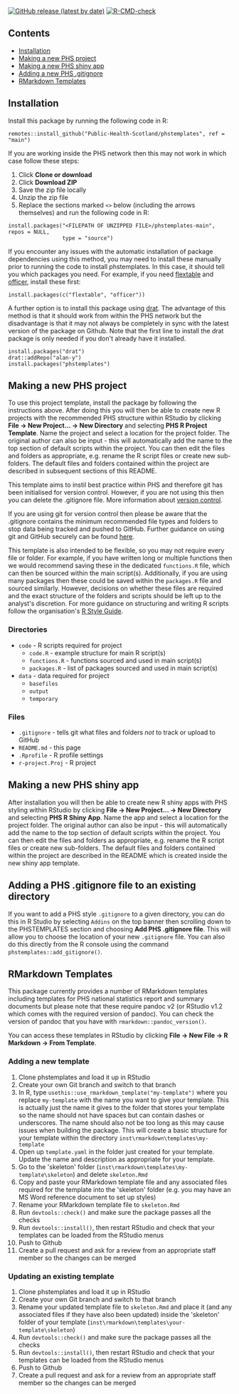 <!-- badges: start -->
[![GitHub release (latest by date)](https://img.shields.io/github/v/release/Public-Health-Scotland/phstemplates)](https://github.com/Public-Health-Scotland/phstemplates/releases/latest)
[![R-CMD-check](https://github.com/Public-Health-Scotland/phstemplates/workflows/R-CMD-check/badge.svg)](https://github.com/Public-Health-Scotland/phstemplates/actions)
<!-- badges: end -->

## Contents
- [Installation](#installation)
- [Making a new PHS project](#making-a-new-phs-project)
- [Making a new PHS shiny app](#making-a-new-phs-shiny-app)
- [Adding a new PHS .gitignore](#adding-a-new-phs-\.gitignore-file-to-an-existing-directory)
- [RMarkdown Templates](#rmarkdown-templates)

## Installation
Install this package by running the following code in R:
```{r install, eval = FALSE}
remotes::install_github("Public-Health-Scotland/phstemplates", ref = "main")
```

If you are working inside the PHS network then this may not work in which case follow these steps:
1. Click **Clone or download**
2. Click **Download ZIP**
3. Save the zip file locally
4. Unzip the zip file
5. Replace the sections marked `<>` below (including the arrows themselves) and run the following code in R:

```{r source-installation, eval = FALSE}
install.packages("<FILEPATH OF UNZIPPED FILE>/phstemplates-main", repos = NULL,
                 type = "source")
```
If you encounter any issues with the automatic installation of package dependencies using this method, you may need to install these manually prior to running the code to install phstemplates. In this case, it should tell you which packages you need. For example, if you need [flextable](https://davidgohel.github.io/flextable) and [officer](https://davidgohel.github.io/officer), install these first:

```{r source-installation-issues, eval = FALSE}
install.packages(c("flextable", "officer"))
```

A further option is to install this package using [drat](https://github.com/eddelbuettel/drat). The advantage of this method is that it should work from within the PHS network but the disadvantage is that it may not always be completely in sync with the latest version of the package on Github. Note that the first line to install the drat package is only needed if you don't already have it installed.

```{r drat-installation, eval = FALSE}
install.packages("drat")
drat::addRepo("alan-y")
install.packages("phstemplates")
```

## Making a new PHS project
To use this project template, install the package by following the instructions above. After doing this you will then be able to create new R projects with the recommended PHS structure within RStudio by clicking **File -> New Project... -> New Directory** and selecting **PHS R Project Template**. Name the project and select a location for the project folder. The original author can also be input - this will automatically add the name to the top section of default scripts within the project. You can then edit the files and folders as appropriate, e.g. rename the R script files or create new sub-folders. The default files and folders contained within the project are described in subsequent sections of this README.

This template aims to instil best practice within PHS and therefore git has been initialised for version control. However, if you are not using this then you can delete the .gitignore file. More information about [version control](https://github.com/Public-Health-Scotland/resources/blob/master/version-control.md).

If you are using git for version control then please be aware that the .gitignore contains the minimum recommended file types and folders to stop data being tracked and pushed to GitHub. Further guidance on using git and GitHub securely can be found [here](https://github.com/Public-Health-Scotland/GitHub-guidance).

This template is also intended to be flexible, so you may not require every file or folder. For example, if you have written long or multiple functions then we would recommend saving these in the dedicated `functions.R` file, which can then be sourced within the main script(s). Additionally, if you are using many packages then these could be saved within the `packages.R` file and sourced similarly. However, decisions on whether these files are required and the exact structure of the folders and scripts should be left up to the analyst's discretion. For more guidance on structuring and writing R scripts follow the organisation's [R Style Guide](https://github.com/Public-Health-Scotland/R-Resources/blob/master/PHS%20R%20style%20guide.md).

### Directories
  * `code` - R scripts required for project
    + `code.R` - example structure for main R script(s)
    + `functions.R` - functions sourced and used in main script(s)
    + `packages.R` - list of packages sourced and used in main script(s)
  * `data` - data required for project
    + `basefiles`
    + `output`
    + `temporary`

### Files
  * `.gitignore` - tells git what files and folders *not* to track or upload to GitHub
  * `README.md` - this page
  * `.Rprofile` - R profile settings
  * `r-project.Proj` - R project
  
## Making a new PHS shiny app
After installation you will then be able to create new R shiny apps with PHS styling within RStudio by clicking **File -> New Project... -> New Directory** and selecting **PHS R Shiny App**. Name the app and select a location for the project folder. The original author can also be input - this will automatically add the name to the top section of default scripts within the project. You can then edit the files and folders as appropriate, e.g. rename the R script files or create new sub-folders. The default files and folders contained within the project are described in the README which is created inside the new shiny app template.

## Adding a PHS .gitignore file to an existing directory
If you want to add a PHS style `.gitignore` to a given directory, you can do this in R Studio by selecting `Addins` on the top banner then scrolling down to the PHSTEMPLATES section and choosing **Add PHS .gitignore file**. This will allow you to choose the location of your new `.gitignore` file. You can also do this directly from the R console using the command `phstemplates::add_gitignore()`.


## RMarkdown Templates
This package currently provides a number of RMarkdown templates including templates for PHS national statistics report and summary documents but please note that these require pandoc v2 (or RStudio v1.2 which comes with the required version of pandoc). You can check the version of pandoc that you have with `rmarkdown::pandoc_version()`.

You can access these templates in RStudio by clicking **File -> New File -> R Markdown -> From Template**.

### Adding a new template
1. Clone phstemplates and load it up in RStudio
2. Create your own Git branch and switch to that branch
3. In R, type `usethis::use_rmarkdown_template("my-template")` where you replace `my-template` with the name you want to give your template. This is actually just the name it gives to the folder that stores your template so the name should not have spaces but can contain dashes or underscores. The name should also not be too long as this may cause issues when building the package. This will create a basic structure for your template within the directory `inst\rmarkdown\templates\my-template`
4. Open up `template.yaml` in the folder just created for your template. Update the name and description as appropriate for your template.
5. Go to the 'skeleton' folder (`inst\rmarkdown\templates\my-template\skeleton`) and delete `skeleton.Rmd`
6. Copy and paste your RMarkdown template file and any associated files required for the template into the 'skeleton' folder (e.g. you may have an MS Word reference document to set up styles)
7. Rename your RMarkdown template file to `skeleton.Rmd`
8. Run `devtools::check()` and make sure the package passes all the checks
9. Run `devtools::install()`, then restart RStudio and check that your templates can be loaded from the RStudio menus
10. Push to Github
11. Create a pull request and ask for a review from an appropriate staff member so the changes can be merged

### Updating an existing template
1. Clone phstemplates and load it up in RStudio
2. Create your own Git branch and switch to that branch
3. Rename your updated template file to `skeleton.Rmd` and place it (and any associated files if they have also been updated) inside the 'skeleton' folder of your template (`inst\rmarkdown\templates\your-template\skeleton`)
4. Run `devtools::check()` and make sure the package passes all the checks
5. Run `devtools::install()`, then restart RStudio and check that your templates can be loaded from the RStudio menus
6. Push to Github
7. Create a pull request and ask for a review from an appropriate staff member so the changes can be merged
